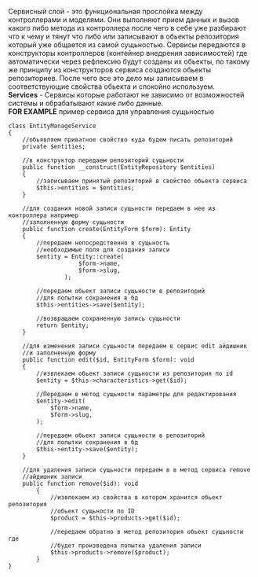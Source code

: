 Сервисный слой - это функциональная прослойка между контроллерами и моделями.
Они выполняют прием данных и вызов какого либо метода из контроллера
после чего в себе уже разбирают что к чему и тянут что либо или записывают
в обьекты репозитория который уже общается из самой сущьностью.
Сервисы передаются в конструкторы контроллеров 
(контейнер внедрения зависимостей) где автоматически 
через рефлексию будут созданы их обьекты, по такому же принципу
из конструкторов сервиса создаются обьекты репозиториев.
После чего все это дело мы записываем в соответствующие свойства обьекта
и спокойно используем.
<br>
**Services** - Сервисы которые работают не зависимо от возможностей
системы и обрабатывают какие либо данные.
<br>
**FOR EXAMPLE** пример сервиса для управления сущьностью
```
class EntityManageService
{
    //обьявляем приватное свойство куда будем писать репозиторий
    private $entities; 

    //в конструктор передаем репозиторий сущьности
    public function __construct(EntityRepository $entities)
    {
        //записываем принятый репозиторий в свойство обьекта сервиса
        $this->entities = $entities;
    }
    
    //для создания новой записи сущьности передаем в нее из контроллера например
    //заполненную форму сущьности
    public function create(EntityForm $form): Entity
    {
        //передаем непосредственно в сущьность 
        //необходимые поля для создания записи
        $entity = Entity::create(
                    $form->name,
                    $form->slug,
                );
                
        //передаем обьект записи сущьности в репозиторий
        //для попытки сохранения в бд
        $this->entities->save($entity);
        
        //возвращаем сохраненную запись сущьности
        return $entity;
    }
    
    //для изменения записи сущьности передаем в сервис edit айдишник 
    //и заполненную форму
    public function edit($id, EntityForm $form): void
    {
        //извлекаем обьект записи сущьности из репозитория по id
        $entity = $this->characteristics->get($id);
        
        //Передаем в метод сущьности параметры для редактирования
        $entity->edit(
            $form->name,
            $form->slug,
        );
        
        //передаем обьект записи сущьности в репозиторий
        //для попытки сохранения в бд
        $this->entity->save($entity);
    }
    
    //для удаления записи сущьности передаем в в метод сервиса remove
    //айдишник записи 
    public function remove($id): void
        {
            //извлекаем из свойства в котором хранится обьект репозитория
            //обьект сущьности по ID
            $product = $this->products->get($id);
            
            //передаем обратно в метод репозитория обьект сущьности где
            //будет произведена попытка удаления записи
            $this->products->remove($product);
        }
}
```